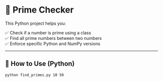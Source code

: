 # 🧮 Prime Checker

This Python project helps you:

✅ Check if a number is prime using a class  
✅ Find all prime numbers between two numbers  
✅ Enforce specific Python and NumPy versions

---

## 🚀 How to Use (Python)

```bash
python find_primes.py 10 50
